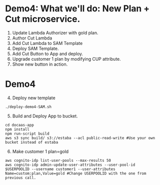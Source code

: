 # Demo4: What we'll do: New Plan + Cut microservice.
1. Update Lambda Authorizer with gold plan.
2. Author Cut Lambda
3. Add Cut Lambda to SAM Template
4. Deploy SAM Template.
5. Add Cut Button to App and deploy.
6. Upgrade customer 1 plan by modifying CUP attribute.
7. Show new button in action.

# Demo4


4. Deploy new template
```shell
./deploy-demo4-SAM.sh
```

5. Build and Deploy App to bucket.
```shell
cd docaas-app
npm install
npm run-script build
aws s3 sync build/ s3://estaba --acl public-read-write #Use your own bucket instead of estaba
```
6. Make customer 1 plan=gold
```shell
aws cognito-idp list-user-pools --max-results 50
aws cognito-idp admin-update-user-attributes --user-pool-id $USERPOOLID --username customer1 --user-attributes Name=custom:plan,Value=gold #Change USERPOOLID with the one from previous call.
```
